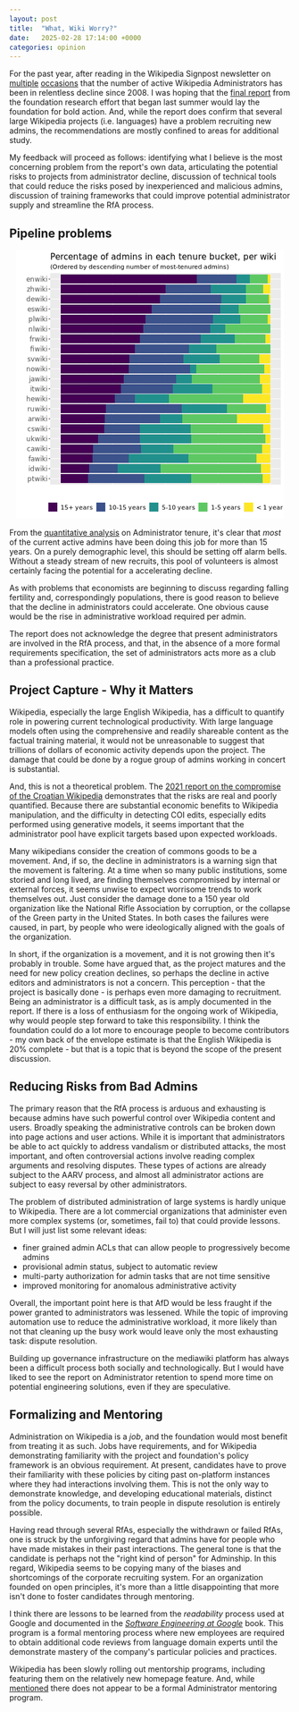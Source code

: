 ```yaml
---
layout: post
title:  "What, Wiki Worry?"
date:   2025-02-28 17:14:00 +0000
categories: opinion
---
```


For the past year, after reading in the Wikipedia Signpost newsletter on
[multiple](https://en.wikipedia.org/wiki/Wikipedia:Wikipedia_Signpost/2024-05-16/Special_report)
[occasions](https://en.wikipedia.org/wiki/Wikipedia:Wikipedia_Signpost/2023-08-15/Special_report)
that the number of active Wikipedia Administrators
has been in relentless decline since 2008. I was hoping that the
[final report](ihttps://upload.wikimedia.org/wikipedia/commons/5/5f/%28Final_Report%29_Administrator_recruitment%2C_retention%2C_%26_attrition_%28SDS1.2.2%29.pdf)
from the foundation research effort that began last summer would lay the
foundation for bold action. And, while the report does confirm that
several large Wikipedia projects (i.e. languages) have a problem
recruiting new admins, the recommendations are mostly confined to
areas for additional study.

My feedback will proceed as follows: identifying what I believe is
the most concerning problem from the report's own data, articulating the
potential risks to projects from administrator decline, discussion of
technical tools that could reduce the risks posed by inexperienced and
malicious admins, discussion of training frameworks that could improve
potential administrator supply and streamline the RfA process.

## Pipeline problems

<p align="center">
  <img src="media/admins.png">
</p>

From the [quantitative analysis](https://gitlab.wikimedia.org/repos/research/admin-recruitment-retention-and-attrition/-/blob/main/admin_tenure.ipynb?ref_type=heads)
on Administrator tenure, it's clear that <em>most</em> of the current
active admins have been doing this job for more than 15 years. On a purely
demographic level, this should be setting off alarm bells. Without a steady
stream of new recruits, this pool of volunteers is almost certainly facing the
potential for a accelerating decline.

As with problems that economists are beginning to discuss regarding falling
fertility and, correspondingly populations, there is good reason to believe that
the decline in administrators could accelerate. One obvious cause would be the
rise in administrative workload required per admin.

The report does not acknowledge the degree that present administrators are
involved in the RfA process, and that, in the absence of a more formal
requirements specification, the set of administrators acts more as a club than a
professional practice.

## Project Capture - Why it Matters

Wikipedia, especially the large English Wikipedia, has a difficult to quantify
role in powering current technological productivity. With large language models
often using the comprehensive and readily shareable content as the factual
training material, it would not be unreasonable to suggest that trillions of
dollars of economic activity depends upon the project. The damage that could be
done by a rogue group of admins working in concert is substantial.

And, this is not a theoretical problem. The [2021 report on the compromise of the
Croatian
Wikipedia](https://en.wikipedia.org/wiki/File:Croatian_WP_Disinformation_Assessment_-_Final_Report_EN.pdf)
demonstrates that the risks are real and poorly quantified. Because there are
substantial economic benefits to Wikipedia manipulation, and the difficulty in
detecting COI edits, especially edits performed using generative models, it
seems important that the administrator pool have explicit targets based upon
expected workloads.

Many wikipedians consider the creation of commons goods to be a movement. And,
if so, the decline in administrators is a warning sign that the movement is faltering.
At a time when so many public institutions, some storied and long lived, are
finding themselves compromised by internal or external forces, it seems unwise
to expect worrisome trends to work themselves out. Just consider the damage done
to a 150 year old organization like the National Rifle Association by
corruption, or the collapse of the Green party in the United States. In both
cases the failures were caused, in part, by people who were ideologically aligned with
the goals of the organization.

In short, if the organization is a movement, and it is not growing then
it's probably
in trouble. Some have argued that, as the project matures and the need for new policy
creation declines, so perhaps the decline in active editors and administrators
is not a concern. This perception - that the project is basically done - is
perhaps even more damaging to recruitment. Being an administrator is a difficult
task, as is amply documented in the report. If there is a loss of enthusiasm for
the ongoing work of Wikipedia, why would people step forward to take this
responsibility. I think the foundation could do a lot more to encourage people
to become contributors - my own back of the envelope estimate is that the
English Wikipedia is 20% complete - but that is a topic that is beyond the scope
of the present discussion.

## Reducing Risks from Bad Admins

The primary reason that the RfA process is arduous and exhausting is because
admins have such powerful control over Wikipedia content and users. Broadly
speaking the administrative controls can be broken down into page actions and
user actions. While it is important that administrators be able to act quickly
to address vandalism or distributed attacks, the most important, and often
controversial actions involve reading complex arguments and resolving disputes.
These types of actions are already subject to the AARV process, and almost all
administrator actions are subject to easy reversal by other administrators.

The problem of distributed administration of large systems is hardly unique to
Wikipedia. There are a lot commercial organizations that administer even more
complex systems (or, sometimes, fail to) that could provide lessons. But I will
just list some relevant ideas:

 + finer grained admin ACLs that can allow people to progressively become admins
 + provisional admin status, subject to automatic review
 + multi-party authorization for admin tasks that are not time sensitive
 + improved monitoring for anomalous administrative activity

Overall, the important point here is that AfD would be less fraught if the power
granted to administrators was lessened. While the topic of improving automation
use to reduce the administrative workload, it more likely than not that cleaning
up the busy work would leave only the most exhausting task: dispute
resolution.

Building up governance infrastructure on the mediawiki platform has always been
a difficult process both socially and technologically. But I would have liked to
see the report on Administrator retention to spend more time on potential
engineering solutions, even if they are speculative.

## Formalizing and Mentoring

Administration on Wikipedia is a <em>job</em>, and the foundation would most
benefit from treating it as such. Jobs have requirements, and for Wikipedia
demonstrating familiarity with the project and foundation's policy framework is
an obvious requirement. At present, candidates have to prove their familiarity
with these policies by citing past on-platform instances where they had
interactions involving them.
This is not the only way to demonstrate knowledge, and developing educational
materials, distinct from the policy documents, to train people in dispute
resolution is entirely possible.

Having read through several RfAs, especially the withdrawn or failed RfAs, one
is struck by the unforgiving regard that admins have for people who have made
mistakes in their past interactions. The general tone is that the candidate is
perhaps not the "right kind of person" for Adminship. In this regard, Wikipedia
seems to be copying many of the biases and shortcomings of the corporate
recruiting system. For an organization founded on open principles, it's more
than a little disappointing that more isn't done to foster candidates through
mentoring.

I think there are lessons to be learned from the <em>readability</em> process
used at Google and documented in the [_Software Engineering at Google_](https://abseil.io/resources/swe-book) book.
This program is a formal mentoring process where new employees are required to
obtain additional code reviews from language domain experts until the
demonstrate mastery of the company's particular policies and practices.

Wikipedia has been slowly rolling out mentorship programs, including featuring
them on the relatively new homepage feature. And, while
[mentioned](https://en.wikipedia.org/wiki/Wikipedia:Mentorship#Voluntary_mentorship)
there does not appear to be a formal Administrator mentoring program.

